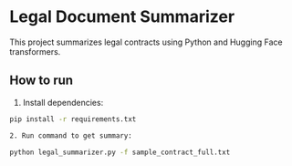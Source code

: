# Legal Document Summarizer

This project summarizes legal contracts using Python and Hugging Face transformers.

## How to run

1. Install dependencies:

```bash
pip install -r requirements.txt

2. Run command to get summary:

python legal_summarizer.py -f sample_contract_full.txt